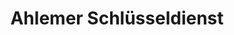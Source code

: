 ---
title: "Ahlemer Schlüsseldienst"
url: /hannover/ahlemer-schluesseldienst/
shop: Schlüsseldienst
---